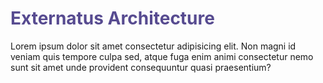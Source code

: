 <h1 class="title" style="color: #574b90;">Externatus Architecture</h1>
<main>
	Lorem ipsum dolor sit amet consectetur adipisicing elit. Non magni id veniam quis tempore culpa sed, atque fuga enim animi consectetur nemo sunt sit amet unde provident consequuntur quasi praesentium?
</main>
